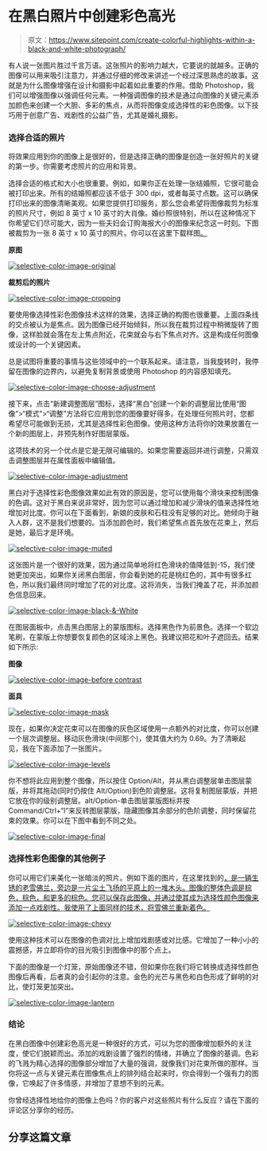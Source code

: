 # 在黑白照片中创建彩色高光

> 原文：<https://www.sitepoint.com/create-colorful-highlights-within-a-black-and-white-photograph/>

有人说一张图片胜过千言万语。这张照片的影响力越大，它要说的就越多。正确的图像可以用来吸引注意力，并通过仔细的修改来讲述一个经过深思熟虑的故事。这就是为什么图像增强在设计和摄影中起着如此重要的作用。借助 Photoshop，我们可以增强图像以强调任何元素。一种强调图像的技术是通过向图像的关键元素添加颜色来创建一个大胆、多彩的焦点，从而将图像变成选择性的彩色图像。以下技巧用于创意广告、戏剧性的公益广告，尤其是婚礼摄影。

### 选择合适的照片

将效果应用到你的图像上是很好的，但是选择正确的图像是创造一张好照片的关键的第一步。你需要考虑照片的应用和背景。

选择合适的格式和大小也很重要。例如，如果你正在处理一张结婚照，它很可能会被打印出来。所有的结婚照都应该不低于 300 dpi，或者每英寸点数。这可以确保打印出来的图像清晰美观。如果您提供打印服务，那么您会希望将图像裁剪为标准的照片尺寸，例如 8 英寸 x 10 英寸的大肖像。婚纱照很特别，所以在这种情况下你希望它们尽可能大，因为一些夫妇会订购海报大小的图像来纪念这一时刻。下图被裁剪为一张 8 英寸 x 10 英寸的照片。你可以在这里下载样图[。](http://www.sxc.hu/browse.phtml?f=download&id=875319)

**原图**

[![selective-color-image-original](img/b52d06dee39c73a638fe19dd2939d6c3.png)](https://www.sitepoint.com/wp-content/uploads/2013/01/selective-coloring-original.jpg)

**裁剪后的照片**

[![selective-color-image-cropping](img/95d6e5dc242b53eebf89d1082d1ff752.png)](https://www.sitepoint.com/wp-content/uploads/2013/01/Screen-Shot-2013-01-14-at-11.50.39-PM.png)

要使用像选择性彩色图像技术这样的效果，选择正确的构图也很重要。上面四条线的交点被认为是焦点。因为图像已经开始倾斜，所以我在裁剪过程中稍微旋转了图像，这样脸就会落在左上焦点附近，花束就会与右下焦点对齐。这是构成任何图像或设计的一个关键因素。

总是试图将重要的事情与这些领域中的一个联系起来。请注意，当我旋转时，我停留在图像的边界内，以避免复制背景或使用 Photoshop 的内容感知填充。

[![selective-color-image-choose-adjustment](img/7a624ba5e4caf8f061511113530b4401.png)](https://www.sitepoint.com/wp-content/uploads/2013/01/Screen-Shot-2013-01-15-at-12.05.51-AM.png)

接下来，点击“新建调整图层”图标，选择“黑白”创建一个新的调整层比使用“图像”>“模式”>“调整”方法将它应用到您的图像要好得多。在处理任何照片时，您都希望尽可能做到无损，尤其是选择性彩色图像。使用这种方法将你的效果放置在一个新的图层上，并预先制作好图层蒙版。

这项技术的另一个优点是它是无限可编辑的。如果您需要返回并进行调整，只需双击调整图层并在属性面板中编辑值。

[![selective-color-image-adjustment](img/2484f5092bf2a217f06b12e3a835adb1.png)](https://www.sitepoint.com/wp-content/uploads/2013/01/Screen-Shot-2013-01-15-at-12.07.39-AM.png)

黑白对于选择性彩色图像效果如此有效的原因是，您可以使用每个滑块来控制图像的色调。这对于黑白来说非常好，因为您可以通过增加和减少滑块的值来选择性地增加对比度。你可以在下面看到，新娘的皮肤和石柱没有足够的对比。她倾向于融入人群，这不是我们想要的。当添加颜色时，我们希望焦点首先放在花束上，然后是她，最后才是环境。

[![selective-color-image-muted](img/7dd60a0905423c5a9f0f69ed47f84f14.png)](https://www.sitepoint.com/wp-content/uploads/2013/01/Screen-Shot-2013-01-15-at-12.10.43-AM.png)

这张图片是一个很好的效果，因为通过简单地将红色滑块的值降低到-15，我们使她更加突出，如果你关闭黑白图层，你会看到她的花是桃红色的，其中有很多红色，所以我们最终同时增加了花的对比度。这将消失，当我们掩盖了花，并添加颜色信息回来。

[![selective-color-image-black-&-White](img/7a4385f09d45bf84ef634ff9570fd801.png)](https://www.sitepoint.com/wp-content/uploads/2013/01/Screen-Shot-2013-01-15-at-12.13.28-AM.png)

在图层面板中，点击黑白图层上的蒙版图标。选择黑色作为前景色。选择一个软边笔刷，在蒙版上你想要恢复颜色的区域涂上黑色。我建议把花和叶子遮回去。结果如下所示:

**图像**

[![selective-color-image-before contrast](img/840376fcf8801d453dd0769f98ddcbd8.png)](https://www.sitepoint.com/wp-content/uploads/2013/01/Screen-Shot-2013-01-15-at-12.30.24-AM.png)

**面具**

[![selective-color-image-mask](img/76dbfbe08a066ad35432cc65ca5b9d94.png)](https://www.sitepoint.com/wp-content/uploads/2013/01/Screen-Shot-2013-01-15-at-12.30.37-AM.png)

现在，如果你决定花束可以在图像的灰色区域使用一点额外的对比度，你可以创建一个层次调整层。移动灰色滑块(中间那个)，使其值大约为 0.69。为了清晰起见，我在下面添加了一张图片。

[![selective-color-image-levels](img/23eff193203d36a1a34b0edee9efe890.png)](https://www.sitepoint.com/wp-content/uploads/2013/01/Screen-Shot-2013-01-15-at-12.33.04-AM.png)

你不想将此应用到整个图像，所以按住 Option/Alt，并从黑白调整层单击图层蒙版，并将其拖动(同时仍按住 Alt/Option)到色阶调整层。这将复制图层蒙版，并把它放在你的级别调整层。alt/Option-单击图层蒙版图标并按 Command/Ctrl+“I”来反转图层蒙版，隐藏图像其余部分的色阶调整，同时保留花束的效果。你可以在下图中看到不同之处。

[![selective-color-image-final](img/99efd438f34aaac5a4b58a458cebdc67.png)](https://www.sitepoint.com/wp-content/uploads/2013/01/Screen-Shot-2013-01-15-at-12.33.18-AM.png)

### 选择性彩色图像的其他例子

你可以用它们来美化一张暗淡的照片。例如下面的图片，在这里找到的[，是一辆生锈的老雪佛兰，旁边是一片尘土飞扬的平原上的一堆木头。图像的整体色调是棕色，棕色，和更多的棕色。您可以保存此图像，并通过使其成为选择性颜色图像来添加一点戏剧性。我使用了上面同样的技术，将雪佛兰重新着色。](http://www.sxc.hu/browse.phtml?f=download&id=1395643)

[![selective-color-image-chevy](img/e556b5b68b3de19ce25f005e202e9db8.png)](https://www.sitepoint.com/wp-content/uploads/2013/01/Screen-Shot-2013-01-15-at-12.53.48-AM.png)

使用这种技术可以在图像的色调对比上增加戏剧感或对比感。它增加了一种小小的震撼感，并立即将你的目光吸引到图像中的那个点上。

下面的图像是一个灯笼，原始图像还不错，但如果你在我们将它转换成选择性颜色图像后再看，后者真的会引起你的注意。金色的光芒与黑色和白色形成了鲜明的对比，使灯笼更加突出。

[![selective-color-image-lantern](img/eb3c29b943656f1847820664b1434456.png)](https://www.sitepoint.com/wp-content/uploads/2013/01/Screen-Shot-2013-01-15-at-1.05.35-AM.png)

### 结论

在黑白图像中创建彩色高光是一种很好的方式，可以为您的图像增加额外的关注度，使它们脱颖而出。添加的戏剧设置了强烈的情绪，并确立了图像的基调。色彩的飞溅为精心选择的图像部分增加了大量的强调，就像我们对花束所做的那样。当你将这一点与关键元素在图像焦点上的排列结合起来时，你会得到一个强有力的图像，它唤起了许多情感，并增加了意想不到的元素。

你曾经选择性地给你的图像上色吗？你的客户对这些照片有什么反应？请在下面的评论区分享你的经历。

## 分享这篇文章
